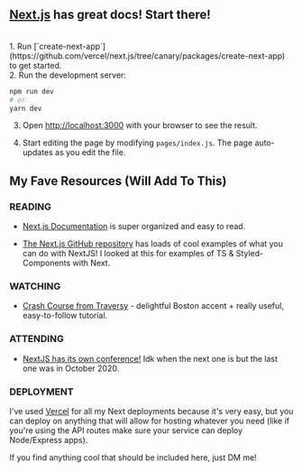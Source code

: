 ## [Next.js](https://nextjs.org/) has great docs! Start there! 
<br />
1. Run [`create-next-app`](https://github.com/vercel/next.js/tree/canary/packages/create-next-app) to get started.
<br />
2. Run the development server:

```bash
npm run dev
# or
yarn dev
```
3. Open [http://localhost:3000](http://localhost:3000) with your browser to see the result.

4. Start editing the page by modifying `pages/index.js`. The page auto-updates as you edit the file.

## My Fave Resources (Will Add To This)

### READING
- [Next.js Documentation](https://nextjs.org/docs)  is super organized and easy to read.

- [The Next.js GitHub repository](https://github.com/vercel/next.js/) has loads of cool examples of what you can do with NextJS! I looked at this for examples of TS & Styled-Components with Next. 
### WATCHING 
- [Crash Course from Traversy](https://youtu.be/mTz0GXj8NN0) - delightful Boston accent + really useful, easy-to-follow tutorial.

### ATTENDING
- [NextJS has its own conference!](https://nextjs.org/conf#room-j7pge) Idk when the next one is but the last one was in October 2020.

### DEPLOYMENT

I've used [Vercel](https://vercel.com/new?utm_medium=default-template&filter=next.js&utm_source=create-next-app&utm_campaign=create-next-app-readme) for all my Next deployments because it's very easy, but you can deploy on anything that will allow for hosting whatever you need (like if you're using the API routes make sure your service can deploy Node/Express apps).

If you find anything cool that should be included here, just DM me! 
